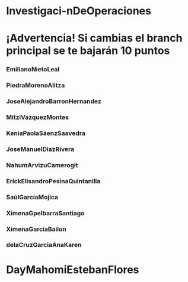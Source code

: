 # Investigaci-nDeOperaciones
# ¡Advertencia! Si cambias el branch principal se te bajarán 10 puntos

### EmilianoNietoLeal
### PiedraMorenoAlitza
### JoseAlejandroBarronHernandez
### MitziVazquezMontes
### KeniaPaolaSáenzSaavedra
### JoseManuelDiazRivera
### NahumArvizuCamerogit
### ErickElisandroPesinaQuintanilla
### SaúlGarcíaMojica
### XimenaGpeIbarraSantiago
### XimenaGarciaBailon
### delaCruzGarciaAnaKaren
# DayMahomiEstebanFlores